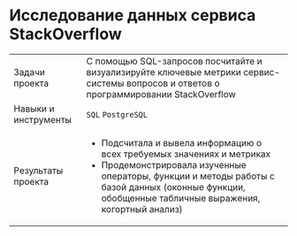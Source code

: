 # Исследование данных сервиса StackOverflow 
<table>
    <tr>
        <td>Задачи проекта</td>
        <td>С помощью SQL-запросов посчитайте и визуализируйте ключевые метрики сервис-системы вопросов и ответов о программировании StackOverflow</td>
    </tr>
    <tr>
        <td>Навыки и инструменты</td>
        <td> 
          <code>SQL</code>
          <code>PostgreSQL</code>
        </td>
    </tr>
    <tr>
        <td>Результаты проекта</td>
        <td> 
          <ul>
            <li>Подсчитала и вывела информацию о всех требуемых значениях и метриках</li>
            <li>Продемонстрировала изученные операторы, функции и методы работы с базой данных (оконные функции, обобщенные табличные выражения, когортный анализ)</li>
          </ul>
        </td>
    </tr>
</table>

